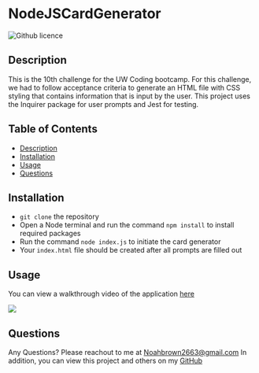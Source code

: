 # NodeJSCardGenerator

![Github licence](http://img.shields.io/badge/license-MIT-blue.svg)
  
  
## Description
This is the 10th challenge for the UW Coding bootcamp. For this challenge, we had to follow acceptance criteria to generate an HTML file with CSS styling that contains information that is input by the user. This project uses the Inquirer package for user prompts and Jest for testing.
  
## Table of Contents
* [Description](#description)
* [Installation](#installation)
* [Usage](#usage)
* [Questions](#questions)
  
## Installation
* ``git clone`` the repository
* Open a Node terminal and run the command ``npm install`` to install required packages
* Run the command ``node index.js`` to initiate the card generator
* Your ``index.html`` file should be created after all prompts are filled out
  
## Usage
You can view a walkthrough video of the application [here](#)

![](./assets/demo.gif)
  
## Questions
Any Questions? Please reachout to me at Noahbrown2663@gmail.com
In addition, you can view this project and others on my [GitHub](https://github.com/Noahbrown26)
